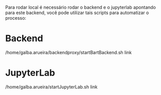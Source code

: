 Para rodar local é necessário rodar o backend e o jupyterlab apontando para este backend, você pode utilizar tais scripts para automatizar o processo:


# Backend

/home/galba.arueira/backendproxy/startBartBackend.sh 
link

# JupyterLab

/home/galba.arueira/startJupyterLab.sh
link
